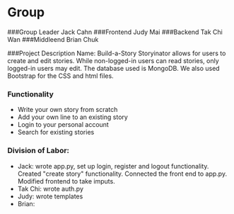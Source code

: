 Group
=====
###Group Leader
Jack Cahn
###Frontend
Judy Mai
###Backend
Tak Chi Wan
###Middleend 
Brian Chuk

###Project Description
Name: Build-a-Story
Storyinator allows for users to create and edit stories. While non-logged-in users can read stories, only logged-in users may edit. 
The database used is MongoDB. We also used Bootstrap for the CSS and html files. 

### Functionality
* Write your own story from scratch
* Add your own line to an existing story
* Login to your personal account
* Search for existing stories


### Division of Labor:
* Jack: wrote app.py, set up login, register and logout functionality. Created "create story" functionality. Connected the front end to app.py. Modified frontend to take imputs. 
* Tak Chi: wrote auth.py
* Judy: wrote templates
* Brian: 

